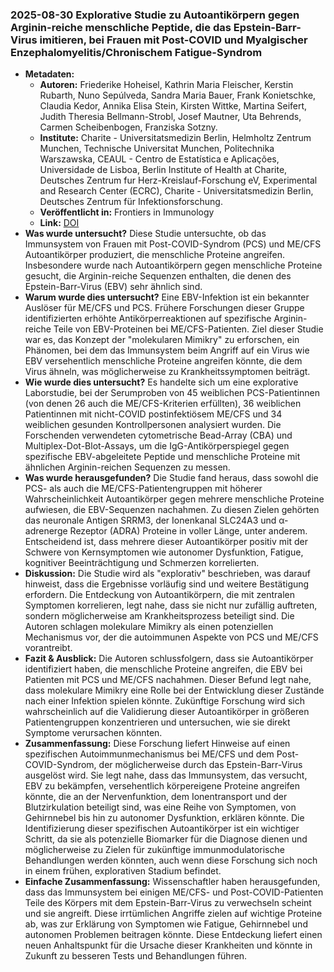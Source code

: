 ### 2025-08-30 Explorative Studie zu Autoantikörpern gegen Arginin-reiche menschliche Peptide, die das Epstein-Barr-Virus imitieren, bei Frauen mit Post-COVID und Myalgischer Enzephalomyelitis/Chronischem Fatigue-Syndrom
- **Metadaten:**
  - **Autoren:** Friederike Hoheisel, Kathrin Maria Fleischer, Kerstin Rubarth, Nuno Sepúlveda, Sandra Maria Bauer, Frank Konietschke, Claudia Kedor, Annika Elisa Stein, Kirsten Wittke, Martina Seifert, Judith Theresia Bellmann-Strobl, Josef Mautner, Uta Behrends, Carmen Scheibenbogen, Franziska Sotzny.
  - **Institute:** Charite - Universitatsmedizin Berlin, Helmholtz Zentrum Munchen, Technische Universitat Munchen, Politechnika Warszawska, CEAUL - Centro de Estatística e Aplicações, Universidade de Lisboa, Berlin Institute of Health at Charite, Deutsches Zentrum fur Herz-Kreislauf-Forschung eV, Experimental and Research Center (ECRC), Charite - Universitatsmedizin Berlin, Deutsches Zentrum für Infektionsforschung.
  - **Veröffentlicht in:** Frontiers in Immunology
  - **Link:** [DOI](https://doi.org/10.3389/fimmu.2025.1650948)
- **Was wurde untersucht?**
Diese Studie untersuchte, ob das Immunsystem von Frauen mit Post-COVID-Syndrom (PCS) und ME/CFS Autoantikörper produziert, die menschliche Proteine angreifen. Insbesondere wurde nach Autoantikörpern gegen menschliche Proteine gesucht, die Arginin-reiche Sequenzen enthalten, die denen des Epstein-Barr-Virus (EBV) sehr ähnlich sind.
- **Warum wurde dies untersucht?**
Eine EBV-Infektion ist ein bekannter Auslöser für ME/CFS und PCS. Frühere Forschungen dieser Gruppe identifizierten erhöhte Antikörperreaktionen auf spezifische Arginin-reiche Teile von EBV-Proteinen bei ME/CFS-Patienten. Ziel dieser Studie war es, das Konzept der "molekularen Mimikry" zu erforschen, ein Phänomen, bei dem das Immunsystem beim Angriff auf ein Virus wie EBV versehentlich menschliche Proteine angreifen könnte, die dem Virus ähneln, was möglicherweise zu Krankheitssymptomen beiträgt.
- **Wie wurde dies untersucht?**
Es handelte sich um eine explorative Laborstudie, bei der Serumproben von 45 weiblichen PCS-Patientinnen (von denen 26 auch die ME/CFS-Kriterien erfüllten), 36 weiblichen Patientinnen mit nicht-COVID postinfektiösem ME/CFS und 34 weiblichen gesunden Kontrollpersonen analysiert wurden. Die Forschenden verwendeten cytometrische Bead-Array (CBA) und Multiplex-Dot-Blot-Assays, um die IgG-Antikörperspiegel gegen spezifische EBV-abgeleitete Peptide und menschliche Proteine mit ähnlichen Arginin-reichen Sequenzen zu messen.
- **Was wurde herausgefunden?**
Die Studie fand heraus, dass sowohl die PCS- als auch die ME/CFS-Patientengruppen mit höherer Wahrscheinlichkeit Autoantikörper gegen mehrere menschliche Proteine aufwiesen, die EBV-Sequenzen nachahmen. Zu diesen Zielen gehörten das neuronale Antigen SRRM3, der Ionenkanal SLC24A3 und α-adrenerge Rezeptor (ADRA) Proteine in voller Länge, unter anderem. Entscheidend ist, dass mehrere dieser Autoantikörper positiv mit der Schwere von Kernsymptomen wie autonomer Dysfunktion, Fatigue, kognitiver Beeinträchtigung und Schmerzen korrelierten.
- **Diskussion:**
Die Studie wird als "explorativ" beschrieben, was darauf hinweist, dass die Ergebnisse vorläufig sind und weitere Bestätigung erfordern. Die Entdeckung von Autoantikörpern, die mit zentralen Symptomen korrelieren, legt nahe, dass sie nicht nur zufällig auftreten, sondern möglicherweise am Krankheitsprozess beteiligt sind. Die Autoren schlagen molekulare Mimikry als einen potenziellen Mechanismus vor, der die autoimmunen Aspekte von PCS und ME/CFS vorantreibt.
- **Fazit & Ausblick:**
Die Autoren schlussfolgern, dass sie Autoantikörper identifiziert haben, die menschliche Proteine angreifen, die EBV bei Patienten mit PCS und ME/CFS nachahmen. Dieser Befund legt nahe, dass molekulare Mimikry eine Rolle bei der Entwicklung dieser Zustände nach einer Infektion spielen könnte. Zukünftige Forschung wird sich wahrscheinlich auf die Validierung dieser Autoantikörper in größeren Patientengruppen konzentrieren und untersuchen, wie sie direkt Symptome verursachen könnten.
- **Zusammenfassung:**
Diese Forschung liefert Hinweise auf einen spezifischen Autoimmunmechanismus bei ME/CFS und dem Post-COVID-Syndrom, der möglicherweise durch das Epstein-Barr-Virus ausgelöst wird. Sie legt nahe, dass das Immunsystem, das versucht, EBV zu bekämpfen, versehentlich körpereigene Proteine angreifen könnte, die an der Nervenfunktion, dem Ionentransport und der Blutzirkulation beteiligt sind, was eine Reihe von Symptomen, von Gehirnnebel bis hin zu autonomer Dysfunktion, erklären könnte. Die Identifizierung dieser spezifischen Autoantikörper ist ein wichtiger Schritt, da sie als potenzielle Biomarker für die Diagnose dienen und möglicherweise zu Zielen für zukünftige immunmodulatorische Behandlungen werden könnten, auch wenn diese Forschung sich noch in einem frühen, explorativen Stadium befindet.
- **Einfache Zusammenfassung:**
Wissenschaftler haben herausgefunden, dass das Immunsystem bei einigen ME/CFS- und Post-COVID-Patienten Teile des Körpers mit dem Epstein-Barr-Virus zu verwechseln scheint und sie angreift. Diese irrtümlichen Angriffe zielen auf wichtige Proteine ab, was zur Erklärung von Symptomen wie Fatigue, Gehirnnebel und autonomen Problemen beitragen könnte. Diese Entdeckung liefert einen neuen Anhaltspunkt für die Ursache dieser Krankheiten und könnte in Zukunft zu besseren Tests und Behandlungen führen.